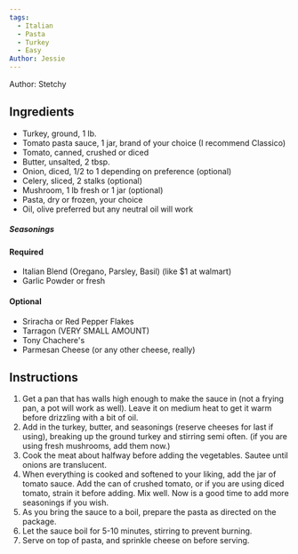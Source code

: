```yaml
---
tags:
  - Italian
  - Pasta
  - Turkey
  - Easy
Author: Jessie
---
```

Author: Stetchy
## Ingredients

- Turkey, ground, 1 lb.
- Tomato pasta sauce, 1 jar, brand of your choice (I recommend Classico)
- Tomato, canned, crushed or diced
- Butter, unsalted, 2 tbsp.
- Onion, diced, 1/2 to 1 depending on preference (optional)
- Celery, sliced, 2 stalks (optional)
- Mushroom, 1 lb fresh or 1 jar (optional)
- Pasta, dry or frozen, your choice
- Oil, olive preferred but any neutral oil will work
##### Seasonings 
#### Required
- Italian Blend (Oregano, Parsley, Basil) (like $1 at walmart)
- Garlic Powder or fresh
#### Optional
- Sriracha or Red Pepper Flakes
- Tarragon (VERY SMALL AMOUNT)
- Tony Chachere's
- Parmesan Cheese (or any other cheese, really)

## Instructions

1. Get a pan that has walls high enough to make the sauce in (not a frying pan, a pot will work as well). Leave it on medium heat to get it warm before drizzling with a bit of oil.
2. Add in the turkey, butter, and seasonings (reserve cheeses for last if using), breaking up the ground turkey and stirring semi often. (if you are using fresh mushrooms, add them now.)
3. Cook the meat about halfway before adding the vegetables. Sautee until onions are translucent.
4. When everything is cooked and softened to your liking, add the jar of tomato sauce. Add the can of crushed tomato, or if you are using diced tomato, strain it before adding. Mix well. Now is a good time to add more seasonings if you wish.
5. As you bring the sauce to a boil, prepare the pasta as directed on the package.
6. Let the sauce boil for 5-10 minutes, stirring to prevent burning.
7. Serve on top of pasta, and sprinkle cheese on before serving.